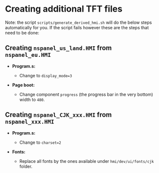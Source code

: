 # Creating additional TFT files

Note: the script `scripts/generate_derived_hmi.sh` will do the below steps automatically for you. If the script fails however these are the steps that need to be done:

## Creating `nspanel_us_land.HMI` from `nspanel_eu.HMI`

- **Program.s:**
    - Change to `display_mode=3`

- **Page boot:**
    - Change component `progress` (the progress bar in the very bottom) width to `480`.

## Creating `nspanel_CJK_xxx.HMI` from `nspanel_xxx.HMI`

- **Program.s:**
    - Change to `charset=2`

- **Fonts:**
    - Replace all fonts by the ones available under `hmi/dev/ui/fonts/cjk` folder.

